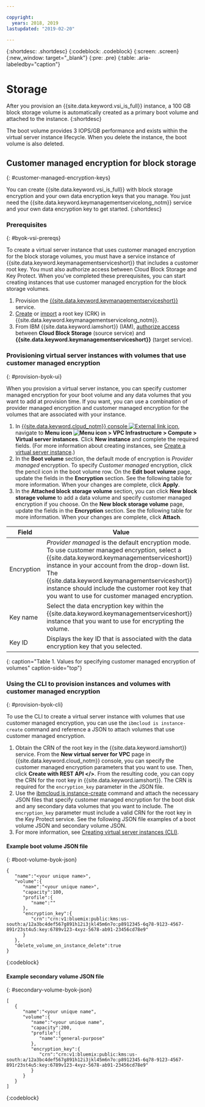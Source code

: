 ```yaml
---

copyright:
  years: 2018, 2019
lastupdated: "2019-02-20"

---
```


{:shortdesc: .shortdesc}
{:codeblock: .codeblock}
{:screen: .screen}
{:new_window: target="_blank"}
{:pre: .pre}
{:table: .aria-labeledby="caption"}


# Storage

After you provision an {{site.data.keyword.vsi_is_full}} instance, a 100 GB block storage volume is 
automatically created as a primary boot volume and attached to the instance.
{:shortdesc}

The boot volume provides 3 IOPS/GB performance and exists within the virtual server instance lifecycle.  When you delete the instance, 
the boot volume is also deleted.

## Customer managed encryption for block storage  
{: #customer-managed-encryption-keys}

You can create {{site.data.keyword.vsi_is_full}} with block storage encryption and your own data encryption keys that you manage. You just need the {{site.data.keyword.keymanagementservicelong_notm}} service and your own data encryption key to get started.
{:shortdesc}

### Prerequisites
{: #byok-vsi-prereqs}

To create a virtual server instance that uses customer managed encryption for the block storage volumes, you must have a service instance of {{site.data.keyword.keymanagementserviceshort}} that includes a customer root key. You must also authorize access between Cloud Block Storage and Key Protect. When you've completed these prerequisites, you can start creating instances that use customer managed encryption for the block storage volumes. 

1. Provision the [{{site.data.keyword.keymanagementserviceshort}}](/docs/services/key-protect?topic=key-protect-provision#provision) service. 
2. [Create](/docs/services/key-protect?topic=key-protect-create-root-keys#create-root-keys) or 
[import](/docs/services/key-protect?topic=key-protect-import-root-keys#import-root-keys) a root key (CRK) in 
{{site.data.keyword.keymanagementservicelong_notm}}.
3. From IBM {{site.data.keyword.iamshort}} (IAM), [authorize access](/docs/iam?topic=iam-serviceauth#serviceauth) between **Cloud 
Block Storage** (source service) and **{{site.data.keyword.keymanagementserviceshort}}** (target service).

### Provisioning virtual server instances with volumes that use customer managed encryption
{: #provision-byok-ui}

When you provision a virtual server instance, you can specify customer managed encryption for your boot volume and any data volumes that you want to add at provision time. If you want, you can use a combination of provider managed encryption and customer managed encryption for the volumes that are associated with your instance.

1. In [{{site.data.keyword.cloud_notm}} console ![External link icon](../icons/launch-glyph.svg "External link icon")](https://console.cloud.ibm.com/vpc), navigate to **Menu icon ![Menu icon](../icons/icon_hamburger.svg) > VPC Infrastructure > Compute > Virtual server instances**. Click **New instance** and complete the required fields. (For more information about creating instances, see [Create a virtual server instance](/docs/vsi-is?topic=virtual-servers-is-creating-virtual-servers#creating-virtual-servers).) 
2. In the **Boot volume** section, the default mode of encryption is _Provider managed_ encryption. To specify _Customer managed_ encryption, click the pencil icon in the boot volume row. On the **Edit boot volume** page, update the fields in the **Encryption** section. See the following table for more information. When your changes are complete, click **Apply**.
3. In the **Attached block storage volume** section, you can click **New block storage volume** to add a data volume and specify customer managed encryption if you choose. On the **New block storage volume** page, update the fields in the **Encryption** section. See the following table for more information. When your changes are complete, click **Attach**.

| Field | Value |
| ----- | ----- |
| Encryption | _Provider managed_ is the default encryption mode. To use customer managed encryption, select a {{site.data.keyword.keymanagementserviceshort}} instance in your account from the drop-down list. The {{site.data.keyword.keymanagementserviceshort}} instance should include the customer root key that you want to use for customer managed encryption. |
| Key name | Select the data encryption key within the {{site.data.keyword.keymanagementserviceshort}} instance that you want to use for encrypting the volume. | 
| Key ID | Displays the key ID that is associated with the data encryption key that you selected. | 
{: caption="Table 1. Values for specifying customer managed encryption of volumes" caption-side="top"}

### Using the CLI to provision instances and volumes with customer managed encryption
{: #provision-byok-cli}

To use the CLI to create a virtual server instance with volumes that use customer managed encryption, you can use the ```ibmcloud is instance-create``` command and reference a JSON to attach volumes that use customer managed encryption. 

1. Obtain the CRN of the root key in the {{site.data.keyword.iamshort}} service. From the **New virtual server for VPC** page in {{site.data.keyword.cloud_notm}} console, you can specify the customer managed encryption parameters that you want to use. Then, click **Create with REST API </>**. From the resulting code, you can copy the CRN for the root key in {{site.data.keyword.iamshort}}. The CRN is required for the ```encryption_key``` parameter in the JSON file.
2. Use the [ibmcloud is instance-create](/docs/infrastructure-service-cli-plugin?topic=infrastructure-service-cli-vpc-reference#instance-create) command and attach the necessary JSON files that specify customer managed encryption for the boot disk and any secondary data volumes that you want to include. The ```encryption_key``` parameter must include a valid CRN for the root key in the Key Protect service. See the following JSON file examples of a boot volume JSON and secondary volume JSON. 
3. For more information, see [Creating virtual server instances (CLI)](/docs/vsi-is?topic=virtual-servers-is-creating-virtual-servers-cli#creating-virtual-servers-cli).

#### Example boot volume JSON file
{: #boot-volume-byok-json}

```
{  
   "name":"<your unique name>",
   "volume":{  
      "name":"<your unique name>",
      "capacity":100,
      "profile":{  
         "name":""
      },
      "encryption_key":{  
         "crn":"crn:v1:bluemix:public:kms:us-south:a/12a3bc4def567g891h12i3jkl45m6n7o:p8912345-6q78-9123-4567-891r23st4u5:key:6789v123-4xyz-5678-ab91-23456cd78e9"
      }
   },
   "delete_volume_on_instance_delete":true
}
```
{:codeblock}

#### Example secondary volume JSON file
{: #secondary-volume-byok-json}

```
[  
   {  
      "name":"<your unique name",
      "volume":{  
         "name":"<your unique name",
         "capacity":200,
         "profile":{  
            "name":"general-purpose"
         },
         "encryption_key":{  
            "crn":"crn:v1:bluemix:public:kms:us-south:a/12a3bc4def567g891h12i3jkl45m6n7o:p8912345-6q78-9123-4567-891r23st4u5:key:6789v123-4xyz-5678-ab91-23456cd78e9"
         }
      }
   }
]
```
{:codeblock}

